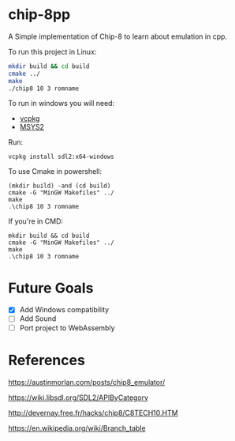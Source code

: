 # chip-8pp

A Simple implementation of Chip-8 to learn about emulation in cpp.


To run this project in Linux:
```Bash
mkdir build && cd build
cmake ../
make
./chip8 10 3 romname
```

To run in windows you will need:
- [vcpkg](https://vcpkg.io/en/)
- [MSYS2](https://code.visualstudio.com/docs/languages/cpp)

Run:
```shell
vcpkg install sdl2:x64-windows
```
To use Cmake in powershell:
```shell
(mkdir build) -and (cd build)
cmake -G "MinGW Makefiles" ../
make
.\chip8 10 3 romname
```
If you're in CMD:
```shell
mkdir build && cd build
cmake -G "MinGW Makefiles" ../
make
.\chip8 10 3 romname
```

# Future Goals

- [x] Add Windows compatibility 
- [ ] Add Sound
- [ ] Port project to WebAssembly

# References 

https://austinmorlan.com/posts/chip8_emulator/

https://wiki.libsdl.org/SDL2/APIByCategory

http://devernay.free.fr/hacks/chip8/C8TECH10.HTM

https://en.wikipedia.org/wiki/Branch_table
